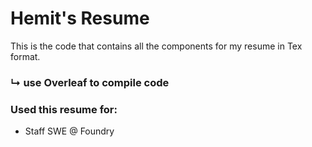 # Hemit's Resume

This is the code that contains all the components for my resume in Tex format. 

### ↳ use Overleaf to compile code

### Used this resume for:

- Staff SWE @ Foundry 